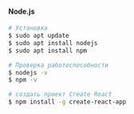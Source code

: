 #### Node.js



```bash
# Установка
$ sudo apt update
$ sudo apt install nodejs
$ sudo apt install npm

# Проверка работоспособности
$ nodejs -v
$ npm -v

# создать проект Create React
$ npm install -g create-react-app

```         
